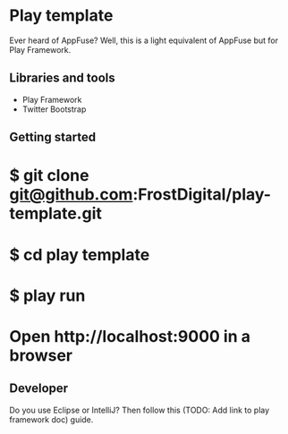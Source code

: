 Play template
=============

Ever heard of AppFuse? Well, this is a light equivalent of AppFuse but for Play Framework. 

Libraries and tools
-------------------

* Play Framework
* Twitter Bootstrap

Getting started
---------------

# $ git clone git@github.com:FrostDigital/play-template.git
# $ cd play template
# $ play run
# Open http://localhost:9000 in a browser

Developer
---------

Do you use Eclipse or IntelliJ? Then follow this (TODO: Add link to play framework doc) guide. 


